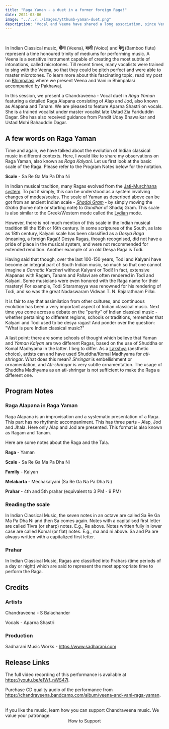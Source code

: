 ```yaml
---
title: "Raga Yaman - a duet in a former foreign Raga!"
date: 2021-03-06
image: "../../../images/ytthumb-yaman-duet.png"
description: "Vocal and Veena have shared a long association, since Vedic times in Indian musical tradition. In recent times, Sarangi, Harmonium and Violin are more commonly heard along with vocal music. Here we present a Veena-Vocal jugalbandhi(duet) in Raga Yaman in a detailed Raga Alapana consisting of Alap, Jod and Jhala also known as Alapana and Tanam."
---
```


<you-tube videoid="e1Wf_nWS47I"></you-tube>
<br>

In Indian Classical music, **वीणा** (Veena), **वाणी** (Voice) and **वेणु** (Bamboo flute) represent a time honoured trinity of mediums for performing music. A Veena is a sensitive instrument capable of creating the most subtle of intonations, called microtones. Till recent times, many vocalists were trained to sing with the Veena, so that they could be pitch perfect and were able to master microtones. To learn more about this fascinating topic, read my post on [Bhimpalasi](/blog/r11-veena-vani-bhimpalasi/) where we present Veena and Vani in Bhimpalasi accompanied by Pakhawaj.

In this session, we present a Chandraveena - Vocal duet in *Raga Yaman* featuring a detailed Raga Alapana consisting of Alap and Jod, also known as Alapana and Tanam. We are pleased to feature Aparna Shastri on vocals. She is a trained vocalist under master vocalist late Ustad Zia Fariduddin Dagar. She has also received guidance from Pandit Uday Bhawalkar and Ustad Mohi Bahauddin Dagar.

## A few words on Raga Yaman

Time and again, we have talked about the evolution of Indian classical music in different contexts. Here, I would like to share my observations on Raga Yaman, also known as *Raga Kalyani*. Let us first look at the basic scale of the Raga. Please refer to the Program Notes below for the notation.

**Scale** - Sa Re Ga Ma Pa Dha Ni

In Indian musical tradition, many Ragas evolved from the [Jati-Murchhana system](/blog/grammar-of-music/). To put it simply, this can be understood as a system involving changes of modes/scales. The scale of Yaman as described above can be got from an ancient Indian scale - [*Shadaj Gram*](https://puretones.sadharani.com/musicalscales/) - by simply moving the *Graha* (home note or starting note) to *Gandhar* of Shadaj Gram. This scale is also similar to the Greek/Western mode called the [Lydian](https://en.wikipedia.org/wiki/Lydian_mode) mode.

However, there is not much mention of this scale in the Indian musical tradition till the 15th or 16th century. In some scriptures of the South, as late as 18th century, Kalyani scale has been classified as a *Desya Raga* (meaning, a foreign Raga)! Desya Ragas, though recognised, did not have a pride of place in the musical system, and were not recommended for extended rendition. Another example of an old Desya Raga is Todi.

Having said that though, over the last 100-150 years, Todi and Kalyani have become an integral part of South Indian music, so much so that one cannot imagine a *Carnatic Kutcheri* without Kalyani or Todi! In fact, extensive Alapanas with Ragam, Tanam and Pallavi are often rendered in Todi and Kalyani. Some musicians were even honored with the Raga name for their mastery! For example, Todi Sitaramayya was renowned for his rendering of Todi, and so was the great Nadaswaram Vidwan T. N. Rajarathnam Pillai.

It is fair to say that assimilation from other cultures, and continuous evolution has been a very important aspect of Indian classical music. Next time you come across a debate on the "purity" of Indian classical music - whether pertaining to different regions, schools or traditions, remember that Kalyani and Todi used to be desya ragas! And ponder over the question: "What is pure Indian classical music?"

A last point: there are some schools of thought which believe that Yaman and *Yaman Kalyan* are two different Ragas, based on the use of Shuddha or Komal Madhyama in the latter. I beg to differ. As a [Lakshya](/blog/what-is-classical/) (aesthetic choice), artists can and have used Shuddha/Komal Madhyama for *ati-shringar*. What does this mean? *Shringar* is embellishment or ornamentation, and *Ati-shringar* is very subtle ornamentation. The usage of Shuddha Madhyama as an ati-shringar is not sufficient to make the Raga a different one.

## Program Notes

### Raga Alapana in Raga Yaman
Raga Alapana is an improvisation and a systematic presentation of a Raga. This part has no rhythmic accompaniment. This has three parts - Alap, Jod and Jhala. Here only Alap and Jod are presented. This format is also known as Ragam and Tanam. 

Here are some notes about the Raga and the Tala.

**Raga** - Yaman

**Scale** - Sa Re Ga Ma Pa Dha Ni

**Family** - Kalyan

**Melakarta** - Mechakalyani (Sa Re Ga Na Pa Dha Ni)

**Prahar** - 4th and 5th prahar (equivalent to 3 PM - 9 PM)

### Reading the scale
In Indian Classical Music, the seven notes in an octave are called Sa Re Ga Ma Pa Dha Ni and then Sa comes again. Notes with a capitalised first letter are called Tivra (or sharp) notes. E.g., Re above. Notes written fully in lower case are called Komal (or flat) notes. E.g., ma and ni above. Sa and Pa are always written with a capitalized first letter.

### Prahar
In Indian Classical Music, Ragas are classified into Prahars (time periods of a day or night) which are said to represent the most appropriate time to perform the Raga.

## Credits
### Artists
Chandraveena - S Balachander

Vocals - Aparna Shastri

### Production
Sadharani Music Works - https://www.sadharani.com

## Release Links

The full video recording of this performance is available at https://youtu.be/e1Wf_nWS47I.

Purchase CD quality audio of the performance from https://chandraveena.bandcamp.com/album/veena-and-vani-raga-yaman.

<br>

<notice-box>
If you like the music, learn how you can support Chandraveena music. We value your patronage.
<div style="text-align:center">
<my-button to="/support/">How to Support</my-button>
</div>
</notice-box>
